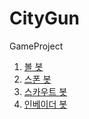 # CityGun
GameProject


1. [볼 봇](CityGun/MonsterInfo/BallBot.md)
2. [스폰 봇](#이동할-위치)
3. [스카우트 봇](#이동할-위치)
4. [인베이더 봇](#이동할-위치)
